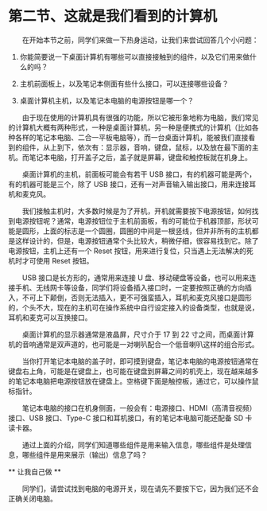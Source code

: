 # 第二节、这就是我们看到的计算机

　　在开始本节之前，同学们来做一下热身运动，让我们来尝试回答几个小问题：

1. 你能简要说一下桌面计算机有哪些可以直接接触到的组件，以及它们用来做什么的吗？  

2. 主机前面板上，以及笔记本侧面有些什么接口，可以连接哪些设备？  

3. 桌面计算机主机，以及笔记本电脑的电源按钮是哪一个？  

　　由于现在使用的计算机具有很强的功能，所以它被形象地称为电脑，我们常见的计算机大概有两种形式，一种是桌面计算机，另一种是便携式的计算机（比如各种各样的笔记本电脑、二合一平板电脑等），而一台桌面计算机，能被我们直接看到的组件，从上到下，依次有：显示器，音响，键盘，鼠标，以及放在最下面的主机。而笔记本电脑，打开盖子之后，盖子就是屏幕，键盘和触控板就在机身上。

　　桌面计算机的主机，前面板可能会有若干 USB 接口，有的机器可能是两个，有的机器可能是三个，除了 USB 接口，还有一对声音输入输出接口，用来连接耳机和麦克风。

　　我们接触主机时，大多数时候是为了开机，开机就需要按下电源按钮，如何找到电源按钮呢？通常，电源按钮位于主机前面板，有的可能位于机器顶部，形状可能是圆形，上面的标志是一个圆圈，圆圈的中间是一根竖线，但并非所有的主机都是这样设计的，但是，电源按钮通常个头比较大，稍微仔细，很容易找到它。除了电源按钮，主机上还有一个 Reset 按钮，用来进行复位，只当遇上无法解决的死机时才可使用 Reset 按钮。

　　USB 接口是长方形的，通常用来连接 U 盘、移动硬盘等设备，也可以用来连接手机、无线网卡等设备，同学们将设备插入接口时，一定要按照正确的方向插入，不可上下颠倒，否则无法插入，更不可强蛮插入，耳机和麦克风接口是圆形的，个头不大，现在的主机可在操作系统中自行设定接入的设备类型，也就是说，耳机和麦克可以互换接口。

　　桌面计算机的显示器通常是液晶屏，尺寸介于 17 到 22 寸之间，而桌面计算机的音响通常是双声道的，也可能是一对喇叭配合一个低音喇叭这样的组合形式。

　　当你打开笔记本电脑的盖子时，即可摸到键盘，笔记本电脑的电源按钮通常在键盘右上角，可能是在键盘上，也可能在键盘到屏幕之间的机壳上，现在越来越多的笔记本电脑把电源按钮放在键盘上。空格键下面是触控板，通过它，可以操作鼠标指针。

　　笔记本电脑的接口在机身侧面，一般会有：电源接口、HDMI（高清音视频）接口、USB 接口、Type-C 接口和耳机接口，有的笔记本电脑可能还配备 SD 卡读卡器。

　　通过上面的介绍，同学们知道哪些组件是用来输入信息，哪些组件是处理信息，哪些组件是用来展示（输出）信息了吗？  

** 让我自己做 **

　　同学们，请尝试找到电脑的电源开关，现在请先不要按下它，因为我们还不会正确关闭电脑。

